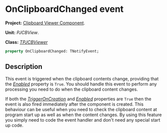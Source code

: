 # OnClipboardChanged event #

**Project:** [Clipboard Viewer Component](ClipboardViewerComponent.md).

**Unit:** _PJCBView_.

**Class:** _[TPJCBViewer](TPJCBViewer.md)_

```pascal
property OnClipboardChanged: TNotifyEvent;
```

## Description ##

This event is triggered when the clipboard contents change, providing that the _[Enabled](TPJCBViewerEnabled.md)_ property is `True`. You should handle this event to perform any processing you need to do when the clipboard content changes.

If both the _[TriggerOnCreation](TPJCBViewerTriggerOnCreation.md)_ and _[Enabled](TPJCBViewerEnabled.md)_ properties are `True` then the event is also fired immediately after the component is created. This behaviour can be useful when you need to check the clipboard content at program start up as well as when the content changes. By using this feature you simply need to code the event handler and don't need any special start up code.